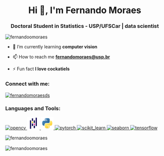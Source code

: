 <h1 align="center">Hi 👋, I'm Fernando Moraes</h1>
<h3 align="center">Doctoral Student in Statistics - USP/UFSCar | data scientist</h3>

<p align="left"> <img src="https://komarev.com/ghpvc/?username=fernandoomoraes&label=Profile%20views&color=0e75b6&style=flat" alt="fernandoomoraes" /> </p>

- 🌱 I’m currently learning **computer vision**

- 📫 How to reach me **fernandomoraes@usp.br**

- ⚡ Fun fact **I love cockatiels**

<h3 align="left">Connect with me:</h3>
<p align="left">
<a href="https://linkedin.com/in/fernandomoraesds" target="blank"><img align="center" src="https://raw.githubusercontent.com/rahuldkjain/github-profile-readme-generator/master/src/images/icons/Social/linked-in-alt.svg" alt="fernandomoraesds" height="30" width="40" /></a>
</p>

<h3 align="left">Languages and Tools:</h3>
<p align="left"> <a href="https://opencv.org/" target="_blank" rel="noreferrer"> <img src="https://www.vectorlogo.zone/logos/opencv/opencv-icon.svg" alt="opencv" width="40" height="40"/> </a> <a href="https://pandas.pydata.org/" target="_blank" rel="noreferrer"> <img src="https://raw.githubusercontent.com/devicons/devicon/2ae2a900d2f041da66e950e4d48052658d850630/icons/pandas/pandas-original.svg" alt="pandas" width="40" height="40"/> </a> <a href="https://www.python.org" target="_blank" rel="noreferrer"> <img src="https://raw.githubusercontent.com/devicons/devicon/master/icons/python/python-original.svg" alt="python" width="40" height="40"/> </a> <a href="https://pytorch.org/" target="_blank" rel="noreferrer"> <img src="https://www.vectorlogo.zone/logos/pytorch/pytorch-icon.svg" alt="pytorch" width="40" height="40"/> </a> <a href="https://scikit-learn.org/" target="_blank" rel="noreferrer"> <img src="https://upload.wikimedia.org/wikipedia/commons/0/05/Scikit_learn_logo_small.svg" alt="scikit_learn" width="40" height="40"/> </a> <a href="https://seaborn.pydata.org/" target="_blank" rel="noreferrer"> <img src="https://seaborn.pydata.org/_images/logo-mark-lightbg.svg" alt="seaborn" width="40" height="40"/> </a> <a href="https://www.tensorflow.org" target="_blank" rel="noreferrer"> <img src="https://www.vectorlogo.zone/logos/tensorflow/tensorflow-icon.svg" alt="tensorflow" width="40" height="40"/> </a> </p>

<p><img align="center" src="https://github-readme-stats.vercel.app/api/top-langs?username=fernandoomoraes&show_icons=true&locale=en&layout=compact" alt="fernandoomoraes" /></p>

<p><img align="center" src="https://github-readme-streak-stats.herokuapp.com/?user=fernandoomoraes&" alt="fernandoomoraes" /></p>
